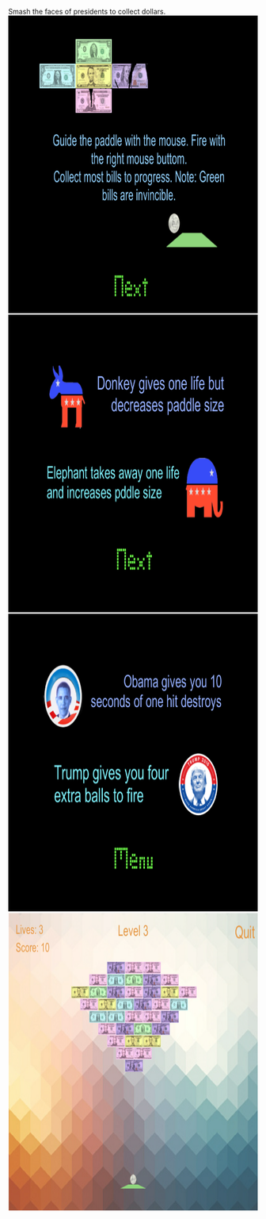 Smash the faces of presidents to collect dollars.
<img src="looterPic.PNG" height="600" width="800">
<img src="looterPic2.PNG" height="600" width="800">
<img src="looterPic3.PNG" height="600" width="800">
<img src="looterPic4.PNG" height="600" width="800">
